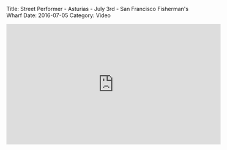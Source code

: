 Title: Street Performer - Asturias - July 3rd - San Francisco Fisherman's Wharf
Date: 2016-07-05
Category: Video

<iframe width="560" height="315" src="https://www.youtube.com/embed/N5HvN0wipwc" title="YouTube video player" frameborder="0" allow="accelerometer; autoplay; clipboard-write; encrypted-media; gyroscope; picture-in-picture" allowfullscreen></iframe>

